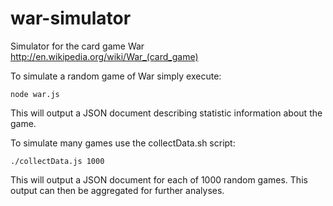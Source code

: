 war-simulator
=============

Simulator for the card game War http://en.wikipedia.org/wiki/War_(card_game)

To simulate a random game of War simply execute:

    node war.js
  
This will output a JSON document describing statistic information about the game.

To simulate many games use the collectData.sh script:

    ./collectData.js 1000
  
This will output a JSON document for each of 1000 random games. This output can then be aggregated for further analyses.
